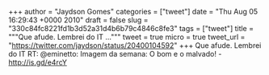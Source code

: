 
+++
author = "Jaydson Gomes"
categories = ["tweet"]
date = "Thu Aug 05 16:29:43 +0000 2010"
draft = false
slug = "330c84fc8221fd1b3d52a31d4b6b79c4846c8fe3"
tags = ["tweet"]
title = """Que afude. Lembrei do IT ..."""
tweet = true
micro = true
tweet_url = "https://twitter.com/jaydson/status/20400104592"
+++
Que afude. Lembrei do IT RT: @eminetto: Imagem da semana: O bom e o malvado! - http://is.gd/e4rcY
